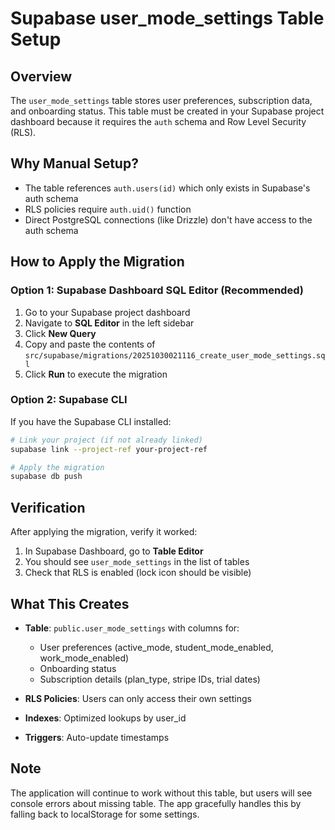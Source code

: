 # Supabase user_mode_settings Table Setup

## Overview
The `user_mode_settings` table stores user preferences, subscription data, and onboarding status. This table must be created in your Supabase project dashboard because it requires the `auth` schema and Row Level Security (RLS).

## Why Manual Setup?
- The table references `auth.users(id)` which only exists in Supabase's auth schema
- RLS policies require `auth.uid()` function
- Direct PostgreSQL connections (like Drizzle) don't have access to the auth schema

## How to Apply the Migration

### Option 1: Supabase Dashboard SQL Editor (Recommended)

1. Go to your Supabase project dashboard
2. Navigate to **SQL Editor** in the left sidebar
3. Click **New Query**
4. Copy and paste the contents of `src/supabase/migrations/20251030021116_create_user_mode_settings.sql`
5. Click **Run** to execute the migration

### Option 2: Supabase CLI

If you have the Supabase CLI installed:

```bash
# Link your project (if not already linked)
supabase link --project-ref your-project-ref

# Apply the migration
supabase db push
```

## Verification

After applying the migration, verify it worked:

1. In Supabase Dashboard, go to **Table Editor**
2. You should see `user_mode_settings` in the list of tables
3. Check that RLS is enabled (lock icon should be visible)

## What This Creates

- **Table**: `public.user_mode_settings` with columns for:
  - User preferences (active_mode, student_mode_enabled, work_mode_enabled)
  - Onboarding status
  - Subscription details (plan_type, stripe IDs, trial dates)
  
- **RLS Policies**: Users can only access their own settings
  
- **Indexes**: Optimized lookups by user_id
  
- **Triggers**: Auto-update timestamps

## Note
The application will continue to work without this table, but users will see console errors about missing table. The app gracefully handles this by falling back to localStorage for some settings.
